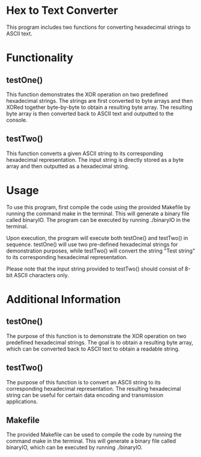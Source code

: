 # Hex to Text Converter

This program includes two functions for converting hexadecimal strings to ASCII text.

# Functionality

## testOne()
This function demonstrates the XOR operation on two predefined hexadecimal strings. The strings are first converted to byte arrays and then XORed together byte-by-byte to obtain a resulting byte array. The resulting byte array is then converted back to ASCII text and outputted to the console.

## testTwo()
This function converts a given ASCII string to its corresponding hexadecimal representation. The input string is directly stored as a byte array and then outputted as a hexadecimal string.

# Usage

To use this program, first compile the code using the provided Makefile by running the command make in the terminal. This will generate a binary file called binaryIO. The program can be executed by running ./binaryIO in the terminal.

Upon execution, the program will execute both testOne() and testTwo() in sequence. testOne() will use two pre-defined hexadecimal strings for demonstration purposes, while testTwo() will convert the string "Test string" to its corresponding hexadecimal representation.

Please note that the input string provided to testTwo() should consist of 8-bit ASCII characters only.

# Additional Information

## testOne()
The purpose of this function is to demonstrate the XOR operation on two predefined hexadecimal strings. The goal is to obtain a resulting byte array, which can be converted back to ASCII text to obtain a readable string.

## testTwo()
The purpose of this function is to convert an ASCII string to its corresponding hexadecimal representation. The resulting hexadecimal string can be useful for certain data encoding and transmission applications.

## Makefile
The provided Makefile can be used to compile the code by running the command make in the terminal. This will generate a binary file called binaryIO, which can be executed by running ./binaryIO.
